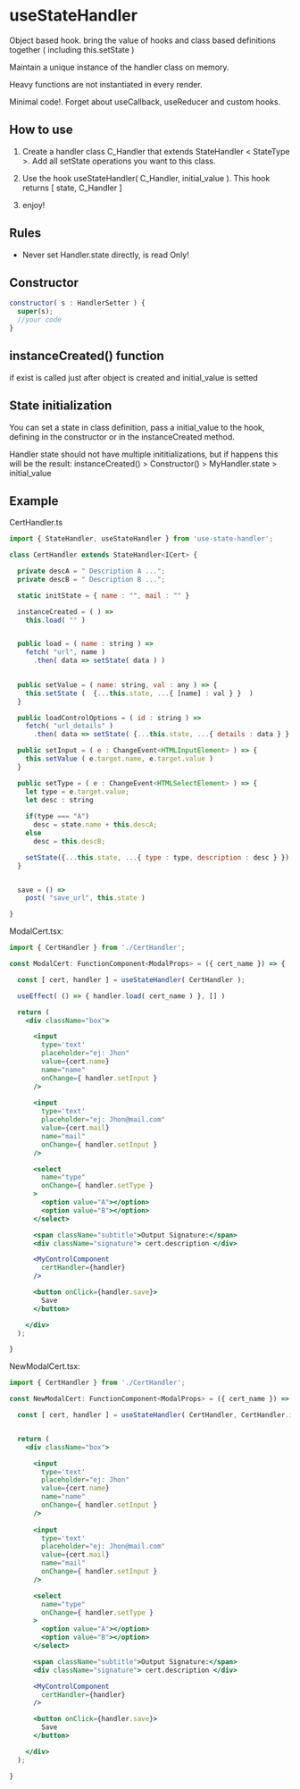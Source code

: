 # useStateHandler
Object based hook. bring the value of hooks and class based definitions together ( including this.setState ) 


Maintain a unique instance of the handler class on memory.

Heavy functions are not instantiated in every render. 

Minimal code!. Forget about useCallback, useReducer and custom hooks.

## How to use


1. Create a handler class C_Handler that extends StateHandler < StateType >. Add all setState operations you want to this class.

2. Use the hook useStateHandler( C_Handler, initial_value ). This hook returns [ state, C_Handler ]

3. enjoy!

## Rules

* Never set Handler.state directly, is read Only!


## Constructor

```jsx
constructor( s : HandlerSetter ) {
  super(s);
  //your code
}

```
## instanceCreated() function

if exist is called just after object is created and initial_value is setted


## State initialization

You can set a state in class definition, pass a initial_value to the hook, defining in the constructor or in the instanceCreated method. 
 
Handler state should not have multiple inititializations, but if happens this will be the result: instanceCreated() > Constructor()  > MyHandler.state > initial_value 

## Example

CertHandler.ts
```jsx
import { StateHandler, useStateHandler } from 'use-state-handler';

class CertHandler extends StateHandler<ICert> {

  private descA = " Description A ...";
  private descB = " Description B ...";

  static initState = { name : "", mail : "" }

  instanceCreated = ( ) => 
    this.load( "" )


  public load = ( name : string ) =>
    fetch( "url", name )
      .then( data => setState( data ) )
  

  public setValue = ( name: string, val : any ) => {
    this.setState (  {...this.state, ...{ [name] : val } }  )
  }

  public loadControlOptions = ( id : string ) => 
    fetch( "url_details" )
      .then( data => setState( {...this.state, ...{ details : data } } )

  public setInput = ( e : ChangeEvent<HTMLInputElement> ) => {   
    this.setValue ( e.target.name, e.target.value )
  } 

  public setType = ( e : ChangeEvent<HTMLSelectElement> ) => {   
    let type = e.target.value;
    let desc : string
    
    if(type === "A")
      desc = state.name + this.descA;
    else
      desc = this.descB;

    setState({...this.state, ...{ type : type, description : desc } });
  } 


  save = () =>
    post( "save_url", this.state )

}

```

ModalCert.tsx:
```jsx
import { CertHandler } from './CertHandler';

const ModalCert: FunctionComponent<ModalProps> = ({ cert_name }) => {

  const [ cert, handler ] = useStateHandler( CertHandler );

  useEffect( () => { handler.load( cert_name ) }, [] )

  return (
    <div className="box">

      <input
        type='text'
        placeholder="ej: Jhon"
        value={cert.name}
        name="name"
        onChange={ handler.setInput }
      />
      
      <input
        type='text'
        placeholder="ej: Jhon@mail.com"
        value={cert.mail}
        name="mail"
        onChange={ handler.setInput }
      />

      <select
        name="type"
        onChange={ handler.setType }
      >
        <option value="A"></option>
        <option value="B"></option>
      </select>

      <span className="subtitle">Output Signature:</span>
      <div className="signature"> cert.description </div>

      <MyControlComponent 
        certHandler={handler}
      />

      <button onClick={handler.save}>
        Save
      </button>

    </div> 
  );

}

```



NewModalCert.tsx:
```jsx
import { CertHandler } from './CertHandler';

const NewModalCert: FunctionComponent<ModalProps> = ({ cert_name }) => {

  const [ cert, handler ] = useStateHandler( CertHandler, CertHandler.initState );


  return (
    <div className="box">

      <input
        type='text'
        placeholder="ej: Jhon"
        value={cert.name}
        name="name"
        onChange={ handler.setInput }
      />
      
      <input
        type='text'
        placeholder="ej: Jhon@mail.com"
        value={cert.mail}
        name="mail"
        onChange={ handler.setInput }
      />

      <select
        name="type"
        onChange={ handler.setType }
      >
        <option value="A"></option>
        <option value="B"></option>
      </select>

      <span className="subtitle">Output Signature:</span>
      <div className="signature"> cert.description </div>

      <MyControlComponent 
        certHandler={handler}
      />

      <button onClick={handler.save}>
        Save
      </button>

    </div> 
  );

}

```
